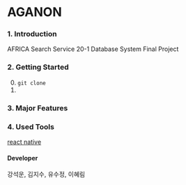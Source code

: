 # AGANON

### 1. Introduction

AFRICA Search Service
20-1 Database System Final Project

### 2. Getting Started

0. `git clone`
1.

### 3. Major Features

### 4. Used Tools

[react native](https://reactnative.dev/)

#### Developer

강석운, 김지수, 유수정, 이혜림
